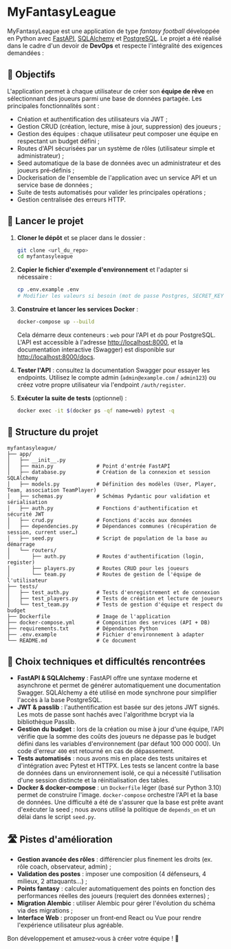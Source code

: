 # MyFantasyLeague

MyFantasyLeague est une application de type _fantasy football_ développée en Python avec [FastAPI](https://fastapi.tiangolo.com/), [SQLAlchemy](https://www.sqlalchemy.org/) et [PostgreSQL](https://www.postgresql.org/).  Le projet a été réalisé dans le cadre d'un devoir de **DevOps** et respecte l'intégralité des exigences demandées :

## 🎯 Objectifs

L'application permet à chaque utilisateur de créer son **équipe de rêve** en sélectionnant des joueurs parmi une base de données partagée.  Les principales fonctionnalités sont :

- Création et authentification des utilisateurs via JWT ;
- Gestion CRUD (création, lecture, mise à jour, suppression) des joueurs ;
- Gestion des équipes : chaque utilisateur peut composer une équipe en respectant un budget défini ;
- Routes d'API sécurisées par un système de rôles (utilisateur simple et administrateur) ;
- Seed automatique de la base de données avec un administrateur et des joueurs pré‑définis ;
- Dockerisation de l'ensemble de l'application avec un service API et un service base de données ;
- Suite de tests automatisés pour valider les principales opérations ;
- Gestion centralisée des erreurs HTTP.

## 🚀 Lancer le projet

1. **Cloner le dépôt** et se placer dans le dossier :

   ```bash
   git clone <url_du_repo>
   cd myfantasyleague
   ```

2. **Copier le fichier d'exemple d'environnement** et l'adapter si nécessaire :

   ```bash
   cp .env.example .env
   # Modifier les valeurs si besoin (mot de passe Postgres, SECRET_KEY, BUDGET…)
   ```

3. **Construire et lancer les services Docker** :

   ```bash
   docker‑compose up --build
   ```

   Cela démarre deux conteneurs : `web` pour l'API et `db` pour PostgreSQL.  L'API est accessible à l'adresse <http://localhost:8000>, et la documentation interactive (Swagger) est disponible sur <http://localhost:8000/docs>.

4. **Tester l'API** : consultez la documentation Swagger pour essayer les endpoints.  Utilisez le compte admin (`admin@example.com` / `admin123`) ou créez votre propre utilisateur via l'endpoint `/auth/register`.

5. **Exécuter la suite de tests** (optionnel) :

   ```bash
   docker exec -it $(docker ps -qf name=web) pytest -q
   ```

## 🧱 Structure du projet

```
myfantasyleague/
├── app/
│   ├── __init__.py
│   ├── main.py              # Point d'entrée FastAPI
│   ├── database.py          # Création de la connexion et session SQLAlchemy
│   ├── models.py            # Définition des modèles (User, Player, Team, association TeamPlayer)
│   ├── schemas.py           # Schémas Pydantic pour validation et sérialisation
│   ├── auth.py              # Fonctions d'authentification et sécurité JWT
│   ├── crud.py              # Fonctions d'accès aux données
│   ├── dependencies.py      # Dépendances communes (récupération de session, current user…)
│   ├── seed.py              # Script de population de la base au démarrage
│   └── routers/
│       ├── auth.py          # Routes d'authentification (login, register)
│       ├── players.py       # Routes CRUD pour les joueurs
│       └── team.py          # Routes de gestion de l'équipe de l'utilisateur
├── tests/
│   ├── test_auth.py         # Tests d'enregistrement et de connexion
│   ├── test_players.py      # Tests de création et lecture de joueurs
│   └── test_team.py         # Tests de gestion d'équipe et respect du budget
├── Dockerfile               # Image de l'application
├── docker-compose.yml       # Composition des services (API + DB)
├── requirements.txt         # Dépendances Python
├── .env.example             # Fichier d'environnement à adapter
└── README.md                # Ce document
```

## 🧠 Choix techniques et difficultés rencontrées

- **FastAPI & SQLAlchemy** : FastAPI offre une syntaxe moderne et asynchrone et permet de générer automatiquement une documentation Swagger.  SQLAlchemy a été utilisé en mode synchrone pour simplifier l'accès à la base PostgreSQL.
- **JWT & passlib** : l'authentification est basée sur des jetons JWT signés.  Les mots de passe sont hachés avec l'algorithme bcrypt via la bibliothèque Passlib.
- **Gestion du budget** : lors de la création ou mise à jour d'une équipe, l'API vérifie que la somme des coûts des joueurs ne dépasse pas le budget défini dans les variables d'environnement (par défaut 100 000 000).  Un code d'erreur `400` est retourné en cas de dépassement.
- **Tests automatisés** : nous avons mis en place des tests unitaires et d'intégration avec Pytest et HTTPX.  Les tests se lancent contre la base de données dans un environnement isolé, ce qui a nécessité l'utilisation d'une session distincte et la réinitialisation des tables.
- **Docker & docker‑compose** : un `Dockerfile` léger (basé sur Python 3.10) permet de construire l'image.  `docker‑compose` orchestre l'API et la base de données.  Une difficulté a été de s'assurer que la base est prête avant d'exécuter la seed ; nous avons utilisé la politique de `depends_on` et un délai dans le script `seed.py`.

## 🛣️ Pistes d'amélioration

- **Gestion avancée des rôles** : différencier plus finement les droits (ex. rôle coach, observateur, admin) ;
- **Validation des postes** : imposer une composition (4 défenseurs, 4 milieux, 2 attaquants…) ;
- **Points fantasy** : calculer automatiquement des points en fonction des performances réelles des joueurs (requiert des données externes) ;
- **Migration Alembic** : utiliser Alembic pour gérer l'évolution du schéma via des migrations ;
- **Interface Web** : proposer un front‑end React ou Vue pour rendre l'expérience utilisateur plus agréable.

Bon développement et amusez‑vous à créer votre équipe ! 🥅